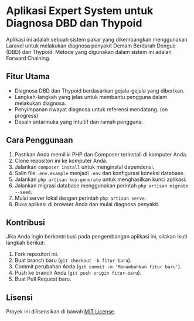 # Aplikasi Expert System untuk Diagnosa DBD dan Thypoid



Aplikasi ini adalah sebuah sistem pakar yang dikembangkan menggunakan Laravel untuk melakukan diagnosa penyakit Demam Berdarah Dengue (DBD) dan Thypoid. Metode yang digunakan dalam sistem ini adalah Forward Chaining.

## Fitur Utama

- Diagnosa DBD dan Thypoid berdasarkan gejala-gejala yang diberikan.
- Langkah-langkah yang jelas untuk membantu pengguna dalam melakukan diagnosa.
- Penyimpanan riwayat diagnosa untuk referensi mendatang. (on progress)
- Desain antarmuka yang intuitif dan ramah pengguna.

## Cara Penggunaan

1. Pastikan Anda memiliki PHP dan Composer terinstall di komputer Anda.
2. Clone repositori ini ke komputer Anda.
3. Jalankan `composer install` untuk menginstal dependensi.
4. Salin file `.env.example` menjadi `.env` dan konfigurasi koneksi database.
5. Jalankan `php artisan key:generate` untuk menghasilkan kunci aplikasi.
6. Jalankan migrasi database menggunakan perintah `php artisan migrate --seed`.
7. Mulai server lokal dengan perintah `php artisan serve`.
8. Buka aplikasi di browser Anda dan mulai diagnosa penyakit.

## Kontribusi

Jika Anda ingin berkontribusi pada pengembangan aplikasi ini, silakan ikuti langkah berikut:

1. Fork repositori ini.
2. Buat branch baru (`git checkout -b fitur-baru`).
3. Commit perubahan Anda (`git commit -m 'Menambahkan fitur baru'`).
4. Push ke branch Anda (`git push origin fitur-baru`).
5. Buat Pull Request baru.

## Lisensi

Proyek ini dilisensikan di bawah [MIT License](LICENSE).
